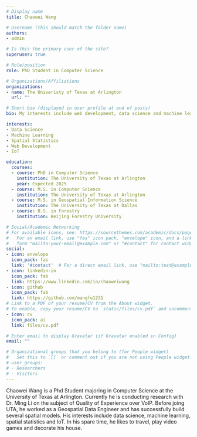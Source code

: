 ```yaml
---
# Display name
title: Chaowei Wang

# Username (this should match the folder name)
authors:
- admin

# Is this the primary user of the site?
superuser: true

# Role/position
role: PhD Student in Computer Science

# Organizations/Affiliations
organizations:
- name: The Univeristy of Texas at Arlington
  url: ""

# Short bio (displayed in user profile at end of posts)
bio: My interests include web development, data science and machine learning.

interests:
- Data Science
- Machine Learning
- Spatial Statistics
- Web Development
- IoT

education:
  courses:
  - course: PhD in Computer Science
    institution: The University of Texas at Arlington
    year: Expected 2025
  - course: M.S. in Computer Science
    institution: The University of Texas at Arlington
  - course: M.S. in Geospatial Information Science
    institution: The University of Texas at Dallas
  - course: B.S. in Forestry
    institution: Beijing Forestry University

# Social/Academic Networking
# For available icons, see: https://sourcethemes.com/academic/docs/page-builder/#icons
#   For an email link, use "fas" icon pack, "envelope" icon, and a link in the
#   form "mailto:your-email@example.com" or "#contact" for contact widget.
social:
- icon: envelope
  icon_pack: fas
  link: '#contact'  # For a direct email link, use "mailto:test@example.org".
- icon: linkedin-in
  icon_pack: fab
  link: https://www.linkedin.com/in/chaoweiwang
- icon: github
  icon_pack: fab
  link: https://github.com/mangfu1231
# Link to a PDF of your resume/CV from the About widget.
# To enable, copy your resume/CV to `static/files/cv.pdf` and uncomment the lines below.
- icon: cv
  icon_pack: ai
  link: files/cv.pdf

# Enter email to display Gravatar (if Gravatar enabled in Config)
email: ""

# Organizational groups that you belong to (for People widget)
#   Set this to `[]` or comment out if you are not using People widget.
# user_groups:
# - Researchers
# - Visitors
---
```


Chaowei Wang is a Phd Student majoring in Computer Science at the University of Texas at Arlington. Currently he is conducting research with Dr. Ming Li on the subject of Quality of Experience over VoIP. Before joing UTA, he worked as a Geospatial Data Engineer and has successfully build several spatial models. His interests include data science, machine learning, spatial statistics and IoT. In his spare time, he likes to travel, play video games and decorate his house. 
